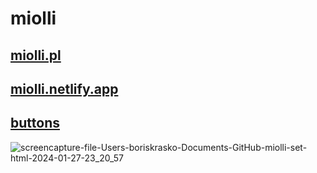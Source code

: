 # miolli 

## [miolli.pl](http://miolli.pl) 

## [miolli.netlify.app](http://miollo.netlify.app) 

## [buttons](http://miollo.netlify.app.buttons) 

![screencapture-file-Users-boriskrasko-Documents-GitHub-miolli-set-html-2024-01-27-23_20_57](https://github.com/boriskrasko/miolli/assets/59699177/c19dd262-3e44-4d44-96ab-138a0e7754cc)
